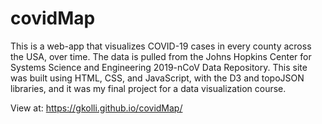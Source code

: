 # covidMap

This is a web-app that visualizes COVID-19 cases in every county across the USA, over time. The data is pulled from the Johns Hopkins Center for Systems Science and Engineering 2019-nCoV Data Repository. This site was built using HTML, CSS, and JavaScript, with the D3 and topoJSON libraries, and it was my final project for a data visualization course. 

View at: https://gkolli.github.io/covidMap/


 
